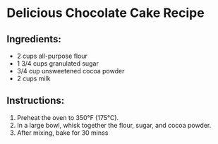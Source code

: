 # Delicious Chocolate Cake Recipe

## Ingredients:
- 2 cups all-purpose flour
- 1 3/4 cups granulated sugar
- 3/4 cup unsweetened cocoa powder
- 2 cups milk

## Instructions:
1. Preheat the oven to 350°F (175°C).
2. In a large bowl, whisk together the flour, sugar, and cocoa powder.
3. After mixing, bake for 30 minss